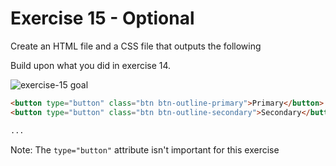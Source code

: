 # Exercise 15 - Optional

Create an HTML file and a CSS file that outputs the following

Build upon what you did in exercise 14.

![exercise-15 goal](../../assets/ex-15-goal.png)

```html
<button type="button" class="btn btn-outline-primary">Primary</button>
<button type="button" class="btn btn-outline-secondary">Secondary</button>

...
```

Note: The `type="button"` attribute isn't important for this exercise
